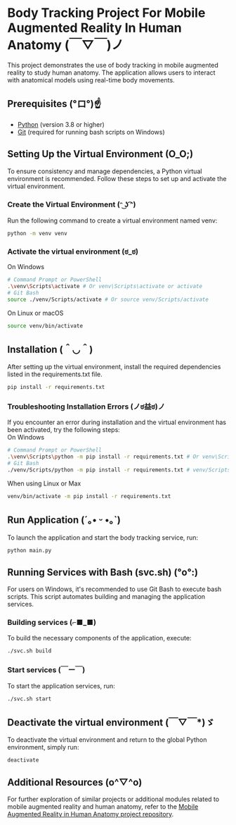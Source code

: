 # Body Tracking Project For Mobile Augmented Reality In Human Anatomy (￣▽￣)ノ
This project demonstrates the use of body tracking in mobile augmented reality to study human anatomy. The application allows users to interact with anatomical models using real-time body movements.

## Prerequisites (°ロ°)☝
- [Python](https://www.python.org/downloads/) (version 3.8 or higher)
- [Git](https://git-scm.com/downloads) (required for running bash scripts on Windows)



## Setting Up the Virtual Environment (O_O;) 
To ensure consistency and manage dependencies, a Python virtual environment is recommended. Follow these steps to set up and activate the virtual environment.

### Create the Virtual Environment (ᵔ ͜ʖ ͡ᵔ)
Run the following command to create a virtual environment named venv:
``` bash
python -m venv venv
```
### Activate the virtual environment (ಠ_ಠ)
On Windows
``` bash
# Command Prompt or PowerShell
.\venv\Scripts\activate # Or venv\Scripts\activate or activate
# Git Bash
source ./venv/Scripts/activate # Or source venv/Scripts/activate 
```

On Linux or macOS
``` bash
source venv/bin/activate 
```

## Installation (＾◡＾)
After setting up the virtual environment, install the required dependencies listed in the requirements.txt file.
```bash
pip install -r requirements.txt
```

### Troubleshooting Installation Errors (ノಠ益ಠ)ノ
If you encounter an error during installation and the virtual environment has been activated, try the following steps:\
On Windows
``` bash
# Command Prompt or PowerShell
.\venv\Scripts\python -m pip install -r requirements.txt # Or venv\Scripts\python -m pip install -r requirements.txt
# Git Bash
./venv/Scripts/python -m pip install -r requirements.txt # venv/Scripts/python  -m pip install -r requirements.txt
```

When using Linux or Max
``` bash
venv/bin/activate -m pip install -r requirements.txt
```

## Run Application (´｡• ᵕ •｡`)
To launch the application and start the body tracking service, run:
```bash
python main.py
```

## Running Services with Bash (svc.sh) (°o°:)
For users on Windows, it's recommended to use Git Bash to execute bash scripts. This script automates building and managing the application services.

### Building services (⌐■_■)
To build the necessary components of the application, execute:
``` bash
./svc.sh build
```

### Start services (￣ー￣)
To start the application services, run:
``` bash
./svc.sh start
```

## Deactivate the virtual environment (￣▽￣*)ゞ
To deactivate the virtual environment and return to the global Python environment, simply run:
``` bash
deactivate
```

## Additional Resources (o^▽^o)
For further exploration of similar projects or additional modules related to mobile augmented reality and human anatomy, refer to the [Mobile Augmented Reality in Human Anatomy project repository](https://github.com/HairyBlue/unity_ar_human_anatomy).